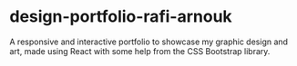 # design-portfolio-rafi-arnouk
A responsive and interactive portfolio to showcase my graphic design and art, made using React with some help from the CSS Bootstrap library. 
